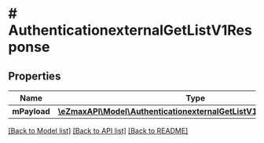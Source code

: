 # # AuthenticationexternalGetListV1Response

## Properties

Name | Type | Description | Notes
------------ | ------------- | ------------- | -------------
**mPayload** | [**\eZmaxAPI\Model\AuthenticationexternalGetListV1ResponseMPayload**](AuthenticationexternalGetListV1ResponseMPayload.md) |  |

[[Back to Model list]](../../README.md#models) [[Back to API list]](../../README.md#endpoints) [[Back to README]](../../README.md)
